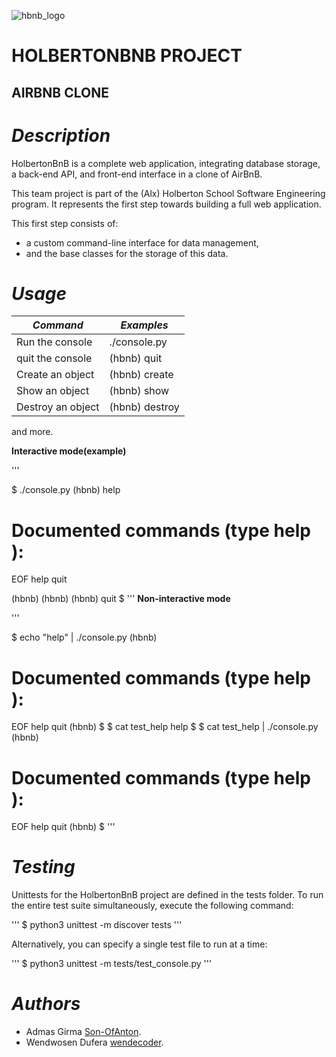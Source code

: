 ![hbnb_logo](https://user-images.githubusercontent.com/56078297/183303265-d80bc1f0-ce04-48c0-a4e2-25a7277d70e1.png)
# **HOLBERTONBNB PROJECT**
## **AIRBNB CLONE**

# *Description*
HolbertonBnB is a complete web application, integrating database storage, a back-end API, and front-end interface in a clone of AirBnB.

This team project is part of the (Alx) Holberton School Software Engineering program.
It represents the first step towards building a full web application.

This first step consists of:
- a custom command-line interface for data management,
- and the base classes for the storage of this data.

# *Usage*

|  *Command*         |    *Examples*                             |
|--------------------|-------------------------------------------|
|Run the console     |./console.py                               |
|quit the console    |(hbnb) quit                                |
|Create an object    |(hbnb) create <class>                      | 
|Show an object      |(hbnb) show <class> <id>                   |
|Destroy an object   |(hbnb) destroy <class> <id>                |

and more.

**Interactive mode(example)**

'''

$ ./console.py
(hbnb) help

Documented commands (type help <topic>):
========================================
EOF  help  quit

(hbnb)
(hbnb)
(hbnb) quit
$
'''
**Non-interactive mode**

'''

$ echo "help" | ./console.py
(hbnb)

Documented commands (type help <topic>):
========================================
EOF  help  quit
(hbnb)
$
$ cat test_help
help
$
$ cat test_help | ./console.py
(hbnb)

Documented commands (type help <topic>):
========================================
EOF  help  quit
(hbnb)
$
'''

# *Testing*
Unittests for the HolbertonBnB project are defined in the tests folder. To run the entire test suite simultaneously, execute the following command:

'''
$ python3 unittest -m discover tests
'''

Alternatively, you can specify a single test file to run at a time:

'''
$ python3 unittest -m tests/test_console.py
'''

# *Authors*

- Admas Girma [Son-OfAnton](https://www.github.com/Son-OfAnton).
- Wendwosen Dufera [wendecoder](https://www.github.com/wendecoder).


